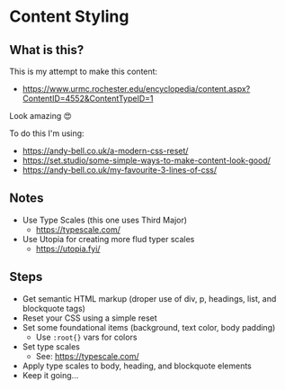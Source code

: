 # Content Styling

## What is this?

This is my attempt to make this content:

- https://www.urmc.rochester.edu/encyclopedia/content.aspx?ContentID=4552&ContentTypeID=1

Look amazing 😍

To do this I'm using:

- https://andy-bell.co.uk/a-modern-css-reset/
- https://set.studio/some-simple-ways-to-make-content-look-good/
- https://andy-bell.co.uk/my-favourite-3-lines-of-css/

## Notes

- Use Type Scales (this one uses Third Major)
    - https://typescale.com/
- Use Utopia for creating more flud typer scales
    - https://utopia.fyi/


## Steps

- Get semantic HTML markup (droper use of div, p, headings, list, and blockquote tags)
- Reset your CSS using a simple reset
- Set some foundational items (background, text color, body padding)
    - Use `:root{}` vars for colors
- Set type scales 
    - See: https://typescale.com/
- Apply type scales to body, heading, and blockquote elements
- Keep it going...